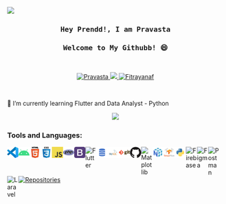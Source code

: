 ![](https://visitor-badge.laobi.icu/badge?page_id=Pravasta.Pravasta)
<h3 align="center">
        <samp> Hey Prendd!, I am
                <b>Pravasta</b> 
        </samp>
</h3>

<h3 align="center">
  <samp> Welcome to My Githubb! 😄 </samp> 
</h3>

<br>

<p align="center">
 <a href="https://www.linkedin.com/in/pravasta-rama-f-004367211/" target="_blank">
  <img src="https://img.shields.io/badge/LinkedIn-0077B5?style=for-the-badge&logo=linkedin&logoColor=white" alt="Pravasta"/>
 </a>
 <a href="https://x.com/pravasta_rama?t=vTF-Zgr_FbS2tDoxbVqKBQ&s=09" target="_blank">
  <img src="https://img.shields.io/badge/Twitter-1DA1F2?style=for-the-badge&logo=twitter&logoColor=white" />
 </a>
 <a href="https://www.instagram.com/fitrayanaf" target="_blank">
  <img src="https://img.shields.io/badge/Instagram-fe4164?style=for-the-badge&logo=instagram&logoColor=white" alt="Fitrayanaf" />
 </a> 
</p>

<br>

🌱 I’m currently learning Flutter and Data Analyst - Python
<p align="center">
  <a href="https://github.com/Pravasta/readme-typing-svg"><img src="https://readme-typing-svg.herokuapp.com?lines=Graduate+Mathematics;Learner+Software+Developer+|+Data+Analyst;%20Flutter%20|%20Python%20;Currently+Learning&center=true&width=500&height=50"></a>
</p>

### Tools and Languages:

<img align="left" alt="Visual Studio Code" width="26px" src="https://raw.githubusercontent.com/github/explore/80688e429a7d4ef2fca1e82350fe8e3517d3494d/topics/visual-studio-code/visual-studio-code.png" />
<img align="left" alt="AndroidStudio" width="26px" src="https://raw.githubusercontent.com/github/explore/80688e429a7d4ef2fca1e82350fe8e3517d3494d/topics/android/android.png" />
<img align="left" alt="HTML5" width="26px" src="https://raw.githubusercontent.com/github/explore/80688e429a7d4ef2fca1e82350fe8e3517d3494d/topics/html/html.png" />
<img align="left" alt="CSS3" width="26px" src="https://raw.githubusercontent.com/github/explore/80688e429a7d4ef2fca1e82350fe8e3517d3494d/topics/css/css.png" />
<img align="left" alt="JavaScript" width="26px" src="https://raw.githubusercontent.com/github/explore/80688e429a7d4ef2fca1e82350fe8e3517d3494d/topics/javascript/javascript.png" />
<img align="left" alt="PHP" width="26px" src="https://raw.githubusercontent.com/github/explore/ccc16358ac4530c6a69b1b80c7223cd2744dea83/topics/php/php.png" />
<img align="left" alt="Bootstrap" width="26px" src="https://raw.githubusercontent.com/github/explore/80688e429a7d4ef2fca1e82350fe8e3517d3494d/topics/bootstrap/bootstrap.png" />
<img align="left" alt="Flutter" width="26px" src="https://avatars.githubusercontent.com/u/14101776?s=200&v=4" />
<img align="left" alt="SQL" width="26px" src="https://raw.githubusercontent.com/github/explore/80688e429a7d4ef2fca1e82350fe8e3517d3494d/topics/sql/sql.png" />
<img align="left" alt="MySQL" width="26px" src="https://raw.githubusercontent.com/github/explore/80688e429a7d4ef2fca1e82350fe8e3517d3494d/topics/mysql/mysql.png" />
<img align="left" alt="Git" width="26px" src="https://raw.githubusercontent.com/github/explore/80688e429a7d4ef2fca1e82350fe8e3517d3494d/topics/git/git.png" />
<img align="left" alt="GitHub" width="26px" src="https://raw.githubusercontent.com/github/explore/78df643247d429f6cc873026c0622819ad797942/topics/github/github.png" />
<img align="left" alt="Matplotlib" width="26px" src="https://avatars.githubusercontent.com/u/215947?s=200&v=4" />
<img align="left" alt="Matplotlib" width="26px" src="https://raw.githubusercontent.com/github/explore/d530d6a3a171a53f7b8eb4e9e005136e7ebd898f/topics/numpy/numpy.png" />
<img align="left" alt="TensorFlow" width="26px" src="https://raw.githubusercontent.com/github/explore/80688e429a7d4ef2fca1e82350fe8e3517d3494d/topics/tensorflow/tensorflow.png" />
<img align="left" alt="Python" width="26px" src="https://raw.githubusercontent.com/github/explore/80688e429a7d4ef2fca1e82350fe8e3517d3494d/topics/python/python.png" />
<img align="left" alt="Firebase" width="26px" src="https://skillicons.dev/icons?i=firebase" />
<img align="left" alt="Figma" width="26px" src="https://skillicons.dev/icons?i=figma" />
<img align="left" alt="Postman" width="26px" src="https://skillicons.dev/icons?i=postman" />
<img align="left" alt="Laravel" width="26px" src="https://skillicons.dev/icons?i=laravel" />

<br>
<br>
<p align="left">
  <a href="https://github.com/Pravasta?tab=repositories" target="_blank"><img alt="Repositories" title="Repositories" src="https://img.shields.io/badge/-All%20Repos-2962FF?style=for-the-badge&logo=koding&logoColor=white"/></a>
</p>
<!--
**Pravasta/Pravasta** is a ✨ _special_ ✨ repository because its `README.md` (this file) appears on your GitHub profile.

Here are some ideas to get you started:

- 🔭 I’m currently working on ...
- 🌱 I’m currently learning ...
- 👯 I’m looking to collaborate on ...
- 🤔 I’m looking for help with ...
- 💬 Ask me about ...
- 📫 How to reach me: ...
- 😄 Pronouns: ...
- ⚡ Fun fact: ...
-->
